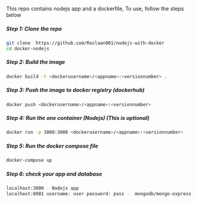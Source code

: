 This repo contains nodejs app and a dockerfile, To use, follow the steps below

##### Step 1: Clone the repo
```bash
git clone  https://github.com/Roslaan001/nodejs-with-docker
cd docker-nodejs
```

##### Step 2: Build the image
```bash
docker build -t <dockerusername>/<appname>:<versionnumber> .
```

##### Step 3: Push the image to docker registry (dockerhub)
```bash
docker push <dockerusername>/<appname>:<versionnumber>
```

##### Step 4: Run the one container (Nodejs) (This is optional)
```bash
docker run -p 3000:3000 <dockerusername>/<appname>:<versionnumber>
```

##### Step 5: Run the docker compose file
```bash
docker-compose up
```

##### Step 6: check your app and database
```bash
localhost:3000 - Nodejs app
localhost:8081 username: user password: pass -  mongodb/mongo-express
```
